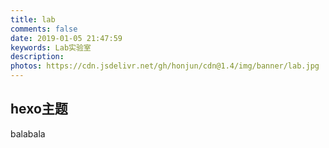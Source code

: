 ```yaml
---
title: lab
comments: false
date: 2019-01-05 21:47:59
keywords: Lab实验室
description: 
photos: https://cdn.jsdelivr.net/gh/honjun/cdn@1.4/img/banner/lab.jpg
---
```


## hexo主题
balabala